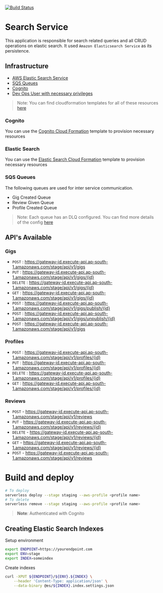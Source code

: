 [![Build Status](https://dev.azure.com/VirtueLabs/SerCart/_apis/build/status/virtuelabs-io.search-service?branchName=master)](https://dev.azure.com/VirtueLabs/SerCart/_build/latest?definitionId=1&branchName=master)
# Search Service

This application is responsible for search related queries and all CRUD operations
on elastic search. It used `Amazon Elasticsearch Service` as its persistence.  

## Infrastructure

- [AWS Elastic Search Service](https://aws.amazon.com/elasticsearch-service/)
- [SQS Queues](https://aws.amazon.com/sqs/)
- [Cognito](https://aws.amazon.com/cognito/)
- [Dev Ops User with necessary privileges](./serverless.yml)

> Note: You can find cloudformation templates for all of these resources [here](https://github.com/virtuelabs-io/IaC)

### Cognito

You can use the [Cognito Cloud Formation](https://github.com/virtuelabs-io/IaC/blob/master/cf/auth/customer-cognito.yaml)
template to provision necessary resources

### Elastic Search

You can use the [Elastic Search Cloud Formation](https://github.com/virtuelabs-io/IaC/blob/master/cf/search/elastic-search.yaml)
template to provision necessary resources

### SQS Queues

The following queues are used for inter service communication.

- Gig Created Queue
- Review Given Queue
- Profile Created Queue

> Note: Each queue has an DLQ configured. 
> You can find more details of the config [here](https://github.com/virtuelabs-io/IaC/blob/master/cf/messaging/sqs.yaml)

## API's Available

### Gigs
  - `POST` : https://gateway-id.execute-api.ap-south-1.amazonaws.com/stage/api/v1/gigs
  - `PUT` : https://gateway-id.execute-api.ap-south-1.amazonaws.com/stage/api/v1/gigs/{id}
  - `DELETE` : https://gateway-id.execute-api.ap-south-1.amazonaws.com/stage/api/v1/gigs/{id}
  - `GET` : https://gateway-id.execute-api.ap-south-1.amazonaws.com/stage/api/v1/gigs/{id}
  - `POST` : https://gateway-id.execute-api.ap-south-1.amazonaws.com/stage/api/v1/gigs/publish/{id}
  - `POST` : https://gateway-id.execute-api.ap-south-1.amazonaws.com/stage/api/v1/gigs/unpublish/{id}
  - `POST` : https://gateway-id.execute-api.ap-south-1.amazonaws.com/stage/api/v1/gigs

### Profiles
  - `POST` : https://gateway-id.execute-api.ap-south-1.amazonaws.com/stage/api/v1/profiles/{id}
  - `PUT` : https://gateway-id.execute-api.ap-south-1.amazonaws.com/stage/api/v1/profiles/{id}
  - `DELETE` : https://gateway-id.execute-api.ap-south-1.amazonaws.com/stage/api/v1/profiles/{id}
  - `GET` : https://gateway-id.execute-api.ap-south-1.amazonaws.com/stage/api/v1/profiles/{id}

### Reviews
  - `POST` - https://gateway-id.execute-api.ap-south-1.amazonaws.com/stage/api/v1/reviews
  - `PUT` - https://gateway-id.execute-api.ap-south-1.amazonaws.com/stage/api/v1/reviews/{id}
  - `DELETE` - https://gateway-id.execute-api.ap-south-1.amazonaws.com/stage/api/v1/reviews/{id}
  - `GET` - https://gateway-id.execute-api.ap-south-1.amazonaws.com/stage/api/v1/reviews/{id}
  - `POST` - https://gateway-id.execute-api.ap-south-1.amazonaws.com/stage/api/v1/reviews

# Build and deploy 

```sh
# To deploy
serverless deploy --stage staging --aws-profile <profile name>
# To delete
serverless remove --stage staging --aws-profile <profile name>
```

> **Note**: Authenticated with Cognito

## Creating Elastic Search Indexes

Setup environment
```bash
export ENDPOINT=https://yourendpoint.com
export ENV=stage
export INDEX=someindex
```

Create indexes 
```bash
curl -XPUT ${ENDPOINT}/${ENV}.${INDEX} \
    --header 'Content-Type: application/json' \
    --data-binary @es/${INDEX}.index.settings.json
```

